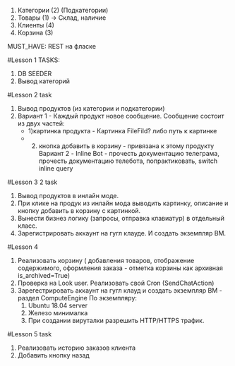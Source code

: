 1) Категории (2) (Подкатегории)
2) Товары (1) -> Склад, наличие
3) Клиенты (4)
4) Корзина (3)

MUST_HAVE: REST на фласке

#Lesson 1 TASKS:
1) DB SEEDER
2) Вывод категорий

#Lesson 2 task
1) Вывод продуктов (из категории и подкатегории)
2) Вариант 1 - Каждый продукт новое сообщение. 
    Сообщение состоит из двух частей:
    - 1)картинка продукта - Картинка FileFild? либо путь к картинке
    - 2) кнопка добавить в корзину - привязана к этому продукту
   Вариант 2 - Inline Bot - прочесть документацию телеграма, 
   прочесть документацию телебота, попрактиковать, switch inline query
   
#Lesson 3 2 task
1) Вывод продуктов в инлайн моде.
2) При клике на продук из инлайн мода выводить картинку, описание и кнопку добавить в корзину с картинкой.
3) Вынести бизнез логику (запросы, отправка клавиатур) в отдельный класс.
4) Зарегистрировать аккаунт на гугл клауде. И создать экземпляр ВМ.

#Lesson 4 
1) Реализовать корзину ( добавления товаров, отображение содержимого, оформления заказа - отметка корзины как архивная 
is_archived=True)
2) Проверка на Look user. Реализовать свой Cron (SendChatAction)
3) Зарегестрировать аккаунт на гугл клауд и создать экземпляр ВМ - раздел ComputeEngine
По экземпляру:
    1) Ubuntu 18.04 server
    2) Железо минималка
    3) При создании вируталки разрешить HTTP/HTTPS трафик.

#Lesson 5 task
1) Реализовать историю заказов клиента
2) Добавить кнопку назад
 
 